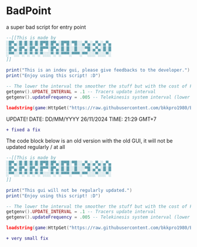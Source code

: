 # BadPoint
 a super bad script for entry point

```lua
--[[This is made by
░█▀▄░█░█░█░█░█▀█░█▀▄░█▀█░▀█░░▄▀▄░▄▀▄░▄▀▄
░█▀▄░█▀▄░█▀▄░█▀▀░█▀▄░█░█░░█░░░▀█░▄▀▄░█░█
░▀▀░░▀░▀░▀░▀░▀░░░▀░▀░▀▀▀░▀▀▀░▀▀░░░▀░░░▀░
]]

print("This is an indev gui, please give feedbacks to the developer.")
print("Enjoy using this script! :D")

-- The lower the interval the smoother the stuff but with the cost of FPS drops
getgenv().UPDATE_INTERVAL = .1 -- Tracers update interval
getgenv().updateFrequency = .005 -- Telekinesis system interval (lower = less buggy)

loadstring(game:HttpGet("https://raw.githubusercontent.com/bkkpro1980/BadPoint/main/main.lua"))()
```

UPDATE!
DATE: DD/MM/YYYY 26/11/2024
TIME: 21:29 GMT+7

```diff
+ fixed a fix
```

The code block below is an old version with the old GUI, it will not be updated regularly / at all
```lua
--[[This is made by
░█▀▄░█░█░█░█░█▀█░█▀▄░█▀█░▀█░░▄▀▄░▄▀▄░▄▀▄
░█▀▄░█▀▄░█▀▄░█▀▀░█▀▄░█░█░░█░░░▀█░▄▀▄░█░█
░▀▀░░▀░▀░▀░▀░▀░░░▀░▀░▀▀▀░▀▀▀░▀▀░░░▀░░░▀░
]]

print("This gui will not be regularly updated.")
print("Enjoy using this script! :D")

-- The lower the interval the smoother the stuff but with the cost of FPS drops
getgenv().UPDATE_INTERVAL = .1 -- Tracers update interval
getgenv().updateFrequency = .005 -- Telekinesis system interval (lower = less buggy)

loadstring(game:HttpGet("https://raw.githubusercontent.com/bkkpro1980/BadPoint/main/main-old.lua"))()
```

```diff
+ very small fix
```
